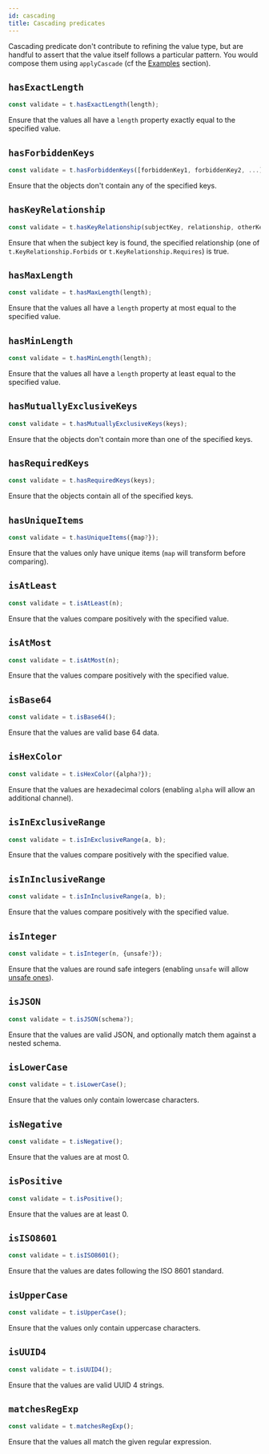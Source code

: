 ```yaml
---
id: cascading
title: Cascading predicates
---
```


Cascading predicate don't contribute to refining the value type, but are handful to assert that the value itself follows a particular pattern. You would compose them using `applyCascade` (cf the [Examples](#Examples) section).

## `hasExactLength`

```ts
const validate = t.hasExactLength(length);
```

Ensure that the values all have a `length` property exactly equal to the specified value.

## `hasForbiddenKeys`

```ts
const validate = t.hasForbiddenKeys([forbiddenKey1, forbiddenKey2, ...]);
```

Ensure that the objects don't contain any of the specified keys.

## `hasKeyRelationship`

```ts
const validate = t.hasKeyRelationship(subjectKey, relationship, otherKeys);
```

Ensure that when the subject key is found, the specified relationship (one of `t.KeyRelationship.Forbids` or `t.KeyRelationship.Requires`) is true.

## `hasMaxLength`

```ts
const validate = t.hasMaxLength(length);
```

Ensure that the values all have a `length` property at most equal to the specified value.

## `hasMinLength`

```ts
const validate = t.hasMinLength(length);
```

Ensure that the values all have a `length` property at least equal to the specified value.

## `hasMutuallyExclusiveKeys`

```ts
const validate = t.hasMutuallyExclusiveKeys(keys);
```

Ensure that the objects don't contain more than one of the specified keys.

## `hasRequiredKeys`

```ts
const validate = t.hasRequiredKeys(keys);
```

Ensure that the objects contain all of the specified keys.

## `hasUniqueItems`

```ts
const validate = t.hasUniqueItems({map?});
```

Ensure that the values only have unique items (`map` will transform before comparing).

## `isAtLeast`

```ts
const validate = t.isAtLeast(n);
```

Ensure that the values compare positively with the specified value.

## `isAtMost`

```ts
const validate = t.isAtMost(n);
```

Ensure that the values compare positively with the specified value.

## `isBase64`

```ts
const validate = t.isBase64();
```

Ensure that the values are valid base 64 data.

## `isHexColor`

```ts
const validate = t.isHexColor({alpha?});
```

Ensure that the values are hexadecimal colors (enabling `alpha` will allow an additional channel).

## `isInExclusiveRange`

```ts
const validate = t.isInExclusiveRange(a, b);
```

Ensure that the values compare positively with the specified value.

## `isInInclusiveRange`

```ts
const validate = t.isInInclusiveRange(a, b);
```

Ensure that the values compare positively with the specified value.

## `isInteger`

```ts
const validate = t.isInteger(n, {unsafe?});
```

Ensure that the values are round safe integers (enabling `unsafe` will allow [unsafe ones](https://developer.mozilla.org/en-US/docs/Web/JavaScript/Reference/Global_Objects/Number/isSafeInteger)).

## `isJSON`

```ts
const validate = t.isJSON(schema?);
```

Ensure that the values are valid JSON, and optionally match them against a nested schema.

## `isLowerCase`

```ts
const validate = t.isLowerCase();
```

Ensure that the values only contain lowercase characters.

## `isNegative`

```ts
const validate = t.isNegative();
```

Ensure that the values are at most 0.

## `isPositive`

```ts
const validate = t.isPositive();
```

Ensure that the values are at least 0.

## `isISO8601`

```ts
const validate = t.isISO8601();
```

Ensure that the values are dates following the ISO 8601 standard.

## `isUpperCase`

```ts
const validate = t.isUpperCase();
```

Ensure that the values only contain uppercase characters.

## `isUUID4`

```ts
const validate = t.isUUID4();
```

Ensure that the values are valid UUID 4 strings.

## `matchesRegExp`

```ts
const validate = t.matchesRegExp();
```

Ensure that the values all match the given regular expression.
